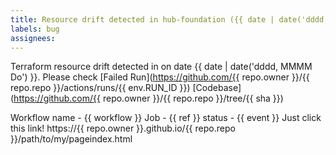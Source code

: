 ```yaml
---
title: Resource drift detected in hub-foundation ({{ date | date('dddd, MMMM Do') }})
labels: bug
assignees: 
---
```

Terraform resource drift detected in on date {{ date | date('dddd, MMMM Do') }}. Please check
[Failed Run](https://github.com/{{ repo.owner }}/{{ repo.repo }}/actions/runs/{{ env.RUN_ID }})
[Codebase](https://github.com/{{ repo.owner }}/{{ repo.repo }}/tree/{{ sha }})

Workflow name - {{ workflow }}
Job -           {{ ref }}
status -        {{ event }}
Just click this link! https://{{ repo.owner }}.github.io/{{ repo.repo }}/path/to/my/pageindex.html